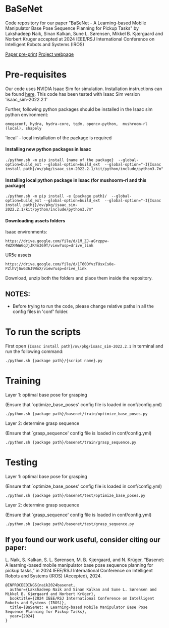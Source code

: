 # BaSeNet

Code repository for our paper "BaSeNet - A Learning-based Mobile Manipulator Base Pose Sequence Planning for Pickup Tasks" by Lakshadeep Naik, Sinan Kalkan, Sune L. Sørensen, Mikkel B. Kjærgaard and Norbert Kruger accepted at 2024 IEEE/RSJ International Conference on Intelligent Robots and Systems (IROS) 

[Paper pre-print](https://portal.findresearcher.sdu.dk/files/265119912/Base_pose_sequence_planning_using_RL_GNN.pdf)
[Project webpage](https://lakshadeep.github.io/basenet/)

# Pre-requisites
Our code uses NVIDIA Isaac Sim for simulation. Installation instructions can be found [here](https://docs.omniverse.nvidia.com/isaacsim/latest/installation/install_workstation.html). This code has been tested with Isaac Sim version 'isaac_sim-2022.2.1'

Further, following python packages should be installed in the Isaac sim python environment:
```
omegaconf, hydra, hydra-core, tqdm, opencv-python,  mushroom-rl (local), shapely
```

'local' - local installation of the package is required


#### Installing new python packages in Isaac
```
./python.sh -m pip install {name of the package}  --global-option=build_ext --global-option=build_ext  --global-option="-I{Isaac install path}/ov/pkg/isaac_sim-2022.2.1/kit/python/include/python3.7m"
```

#### Installing local python package in Isaac (for mushoorm-rl and this package)
```
./python.sh -m pip install -e {package path}/  --global-option=build_ext --global-option=build_ext  --global-option="-I{Isaac install pathj}/ov/pkg/isaac_sim-2022.2.1/kit/python/include/python3.7m"
```

#### Downloading assets folders
Isaac environments:
```
https://drive.google.com/file/d/1M_ZJ-aGrzppw-4W2XNWWGqJjJK4n369T/view?usp=drive_link
```
UR5e assets
```
https://drive.google.com/file/d/1T60DYvzTUsxCs0e-PZlhVjGw636J9WoX/view?usp=drive_link
```
Download, unzip both the folders and place them inside the repository.

## NOTES:
- Before trying to run the code, please change relative paths in all the config files in 'conf' folder.

# To run the scripts
First open `{Isaac install path}/ov/pkg/isaac_sim-2022.2.1` in terminal and run the following command:
```
./python.sh {package path}/{script name}.py 

```

# Training
Layer 1: optimal base pose for grasping

(Ensure that `optimize_base_poses' config file is loaded in conf/config.yml)
```
./python.sh {package path}/basenet/train/optimize_base_poses.py 

```

Layer 2: determine grasp sequence

(Ensure that `grasp_sequence' config file is loaded in conf/config.yml)
```
./python.sh {package path}/basenet/train/grasp_sequence.py 

```

# Testing
Layer 1: optimal base pose for grasping

(Ensure that `optimize_base_poses' config file is loaded in conf/config.yml)
```
./python.sh {package path}/basenet/test/optimize_base_poses.py 

```

Layer 2: determine grasp sequence

(Ensure that `grasp_sequence' config file is loaded in conf/config.yml)
```
./python.sh {package path}/basenet/test/grasp_sequence.py 

```

## If you found our work useful, consider citing our paper:

L. Naik, S. Kalkan, S. L. Sørensen, M. B. Kjærgaard, and N. Krüger, “Basenet: A learning-based mobile manipulator base pose sequence planning for pickup tasks,” in 2024 IEEE/RSJ International Conference on Intelligent Robots and Systems (IROS) (Accepted), 2024.

```
@INPROCEEDINGS{naik2024basenet,
  author={Lakshadeep Naik and Sinan Kalkan and Sune L. Sørensen and Mikkel B. Kjærgaard and Norbert Krüger},
  booktitle={2024 IEEE/RSJ International Conference on Intelligent Robots and Systems (IROS)}, 
  title={BaSeNet: A Learning-based Mobile Manipulator Base Pose Sequence Planning for Pickup Tasks}, 
  year={2024}
}
```
